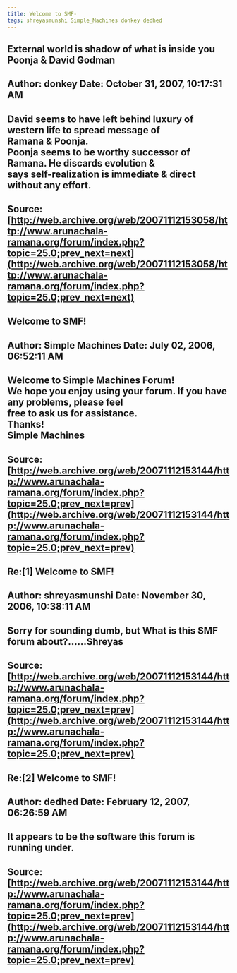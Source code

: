 ```yaml
--- 
title: Welcome to SMF-   
tags: shreyasmunshi Simple_Machines donkey dedhed  
---  
```

## External world is shadow of what is inside you Poonja & David Godman  
Author: donkey              Date: October 31, 2007, 10:17:31 AM  
---  
David seems to have left behind luxury of western life to spread message of  
Ramana & Poonja.   
 Poonja seems to be worthy successor of Ramana. He discards evolution &  
says self-realization is immediate & direct without any effort.
 ---  
Source:[http://web.archive.org/web/20071112153058/http://www.arunachala-ramana.org/forum/index.php?topic=25.0;prev_next=next](http://web.archive.org/web/20071112153058/http://www.arunachala-ramana.org/forum/index.php?topic=25.0;prev_next=next)   
---  

## Welcome to SMF!  
Author: Simple Machines     Date: July 02, 2006, 06:52:11 AM  
---  
Welcome to Simple Machines Forum!   
We hope you enjoy using your forum. If you have any problems, please feel  
free to ask us for assistance.   
Thanks!   
Simple Machines
 ---  
Source:[http://web.archive.org/web/20071112153144/http://www.arunachala-ramana.org/forum/index.php?topic=25.0;prev_next=prev](http://web.archive.org/web/20071112153144/http://www.arunachala-ramana.org/forum/index.php?topic=25.0;prev_next=prev)   
---  

## Re:[1] Welcome to SMF!  
Author: shreyasmunshi       Date: November 30, 2006, 10:38:11 AM  
---  
Sorry for sounding dumb, but What is this SMF forum about?......Shreyas
 ---  
Source:[http://web.archive.org/web/20071112153144/http://www.arunachala-ramana.org/forum/index.php?topic=25.0;prev_next=prev](http://web.archive.org/web/20071112153144/http://www.arunachala-ramana.org/forum/index.php?topic=25.0;prev_next=prev)   
---  

## Re:[2] Welcome to SMF!  
Author: dedhed              Date: February 12, 2007, 06:26:59 AM  
---  
It appears to be the software this forum is running under.
 ---  
Source:[http://web.archive.org/web/20071112153144/http://www.arunachala-ramana.org/forum/index.php?topic=25.0;prev_next=prev](http://web.archive.org/web/20071112153144/http://www.arunachala-ramana.org/forum/index.php?topic=25.0;prev_next=prev)   
---  

